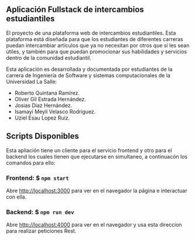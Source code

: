 ## Aplicación Fullstack de intercambios estudiantiles
El proyecto de una plataforma web de intercambios estudiantiles. 
Esta plataforma está diseñada para que los estudiantes de diferentes carreras 
puedan intercambiar artículos que ya no necesitan por otros que sí les sean 
útiles, y también para que puedan promocionar sus habilidades y servicios dentro 
de la comunidad estudiantil.

Esta aplicación es desarrollada y documentada por estudiantes de la carrera de
Ingeniería de Software y sistemas computacionales de la Universidad La Salle:

  - Roberto Quintana Ramírez.
  - Oliver Gil Estrada Hernández.
  - Josias Diaz Hernández.
  - Isamayi Meyli Velasco Rodriguez.
  - Uziel Esau Lopez Ruiz.

## Scripts Disponibles
Esta apliación tiene un cliente para el servicio frontend y otro para el backend
los cuales tienen que ejecutarse en simultaneo, a continuacón los comandos para ello:

  ### Frontend: $ `npm start`
  Abre [http://localhost:3000](http://localhost:3000) para ver 
  en el navegador la página e interactuar con ella.


  ### Backend:  $ `npm run dev`
  Abre [http://localhost:4000](http://localhost:4000) para ver 
  en el navegador y usa esta direccion para realizar peticiones Rest.
